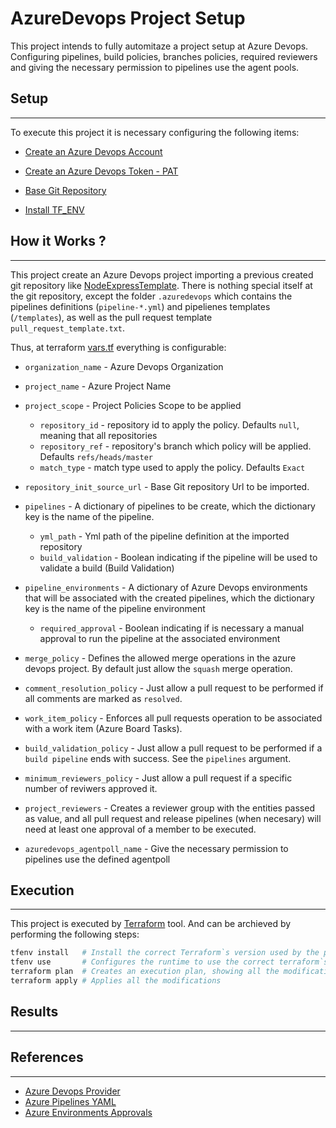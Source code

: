 # AzureDevops Project Setup

This project intends to fully automitaze a project setup at Azure Devops. Configuring pipelines, build policies, branches policies, required reviewers and giving the necessary permission to pipelines use the agent pools.

## Setup
---

To execute this project it is necessary configuring the following items:

- [Create an Azure Devops Account](https://docs.microsoft.com/en-us/azure/devops/user-guide/sign-up-invite-teammates?view=azure-devops)

- [Create an Azure Devops Token - PAT](https://docs.microsoft.com/en-us/azure/devops/organizations/accounts/use-personal-access-tokens-to-authenticate?view=azure-devops&tabs=preview-page)

- [Base Git Repository](https://github.com/tmissao/NodeExpressTemplate)

- [Install TF_ENV](https://github.com/tfutils/tfenv)

## How it Works ?
---

This project create an Azure Devops project importing a previous created git repository like [NodeExpressTemplate](https://github.com/tmissao/NodeExpressTemplate). There is nothing special itself at the git repository, except the folder `.azuredevops` which contains the pipelines definitions (`pipeline-*.yml`) and pipelienes templates (`/templates`), as well as the pull request template `pull_request_template.txt`.

Thus, at terraform [vars.tf](./src/vars.tf) everything is configurable:

- `organization_name` - Azure Devops Organization

- `project_name` - Azure Project Name

- `project_scope` - Project Policies Scope to be applied

    - `repository_id` - repository id to apply the policy. Defaults `null`, meaning that all repositories
    - `repository_ref` - repository's branch which policy will be applied. Defaults `refs/heads/master`
    - `match_type` - match type used to apply the policy. Defaults `Exact` 

- `repository_init_source_url` - Base Git repository Url to be imported.

- `pipelines` - A dictionary of pipelines to be create, which the dictionary key is the name of the pipeline.

    - `yml_path` - Yml path of the pipeline definition at the imported repository
    - `build_validation` - Boolean indicating if the pipeline will be used to validate a build (Build Validation)

- `pipeline_environments` - A dictionary of Azure Devops environments that will be associated with the created pipelines, which the dictionary key is the name of the pipeline environment

    - `required_approval` - Boolean indicating if is necessary a manual approval to run the pipeline at the associated environment

- `merge_policy` - Defines the allowed merge operations in the azure devops project. By default just allow the `squash` merge operation.

- `comment_resolution_policy` - Just allow a pull request to be performed if all comments are marked as `resolved`.

- `work_item_policy` - Enforces all pull requests operation to be associated with a work item (Azure Board Tasks).

- `build_validation_policy` - Just allow a pull request to be performed if a `build pipeline` ends with success. See the `pipelines` argument.

- `minimum_reviewers_policy` -  Just allow a pull request if a specific number of reviwers approved it.

- `project_reviewers` - Creates a reviewer group with the entities passed as value, and all pull request and release pipelines (when necesary) will need at least one approval of a member to be executed. 

- `azuredevops_agentpoll_name` - Give the necessary permission to pipelines use the defined agentpoll

## Execution
---

This project is executed by [Terraform](https://www.terraform.io/) tool. And can be archieved by performing the following steps:
```bash
tfenv install   # Install the correct Terraform`s version used by the project. The Terraform`s version is defined in the [.terraform-version](./src/.terraform-version) file
tfenv use       # Configures the runtime to use the correct terraform`s version
terraform plan  # Creates an execution plan, showing all the modifications that will be applied
terraform apply # Applies all the modifications
```

## Results
---



## References
---

- [Azure Devops Provider](https://registry.terraform.io/providers/microsoft/azuredevops/latest/docs)
- [Azure Pipelines YAML](https://docs.microsoft.com/en-us/azure/devops/pipelines/yaml-schema?view=azure-devops&tabs=schema%2Cparameter-schema)
- [Azure Environments Approvals](https://faun.pub/adding-approvals-to-azure-devops-yaml-pipeline-21f41578677b) 